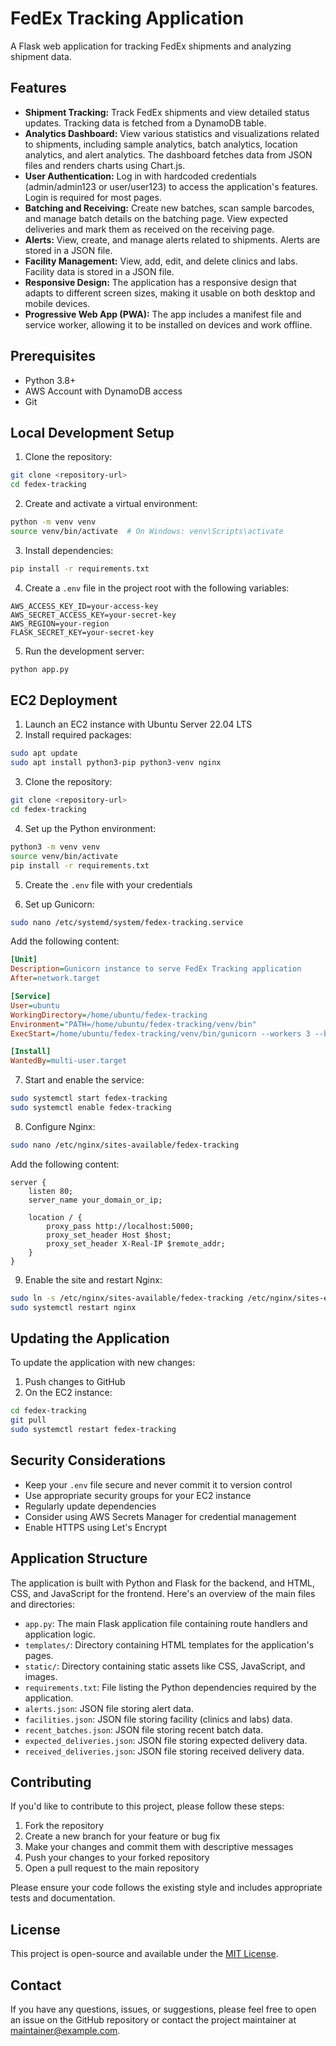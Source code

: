 # FedEx Tracking Application

A Flask web application for tracking FedEx shipments and analyzing shipment data.

## Features
- **Shipment Tracking:** Track FedEx shipments and view detailed status updates. Tracking data is fetched from a DynamoDB table.
- **Analytics Dashboard:** View various statistics and visualizations related to shipments, including sample analytics, batch analytics, location analytics, and alert analytics. The dashboard fetches data from JSON files and renders charts using Chart.js.
- **User Authentication:** Log in with hardcoded credentials (admin/admin123 or user/user123) to access the application's features. Login is required for most pages.
- **Batching and Receiving:** Create new batches, scan sample barcodes, and manage batch details on the batching page. View expected deliveries and mark them as received on the receiving page.
- **Alerts:** View, create, and manage alerts related to shipments. Alerts are stored in a JSON file.
- **Facility Management:** View, add, edit, and delete clinics and labs. Facility data is stored in a JSON file.
- **Responsive Design:** The application has a responsive design that adapts to different screen sizes, making it usable on both desktop and mobile devices.
- **Progressive Web App (PWA):** The app includes a manifest file and service worker, allowing it to be installed on devices and work offline.

## Prerequisites
- Python 3.8+
- AWS Account with DynamoDB access
- Git

## Local Development Setup

1. Clone the repository:
```bash
git clone <repository-url>
cd fedex-tracking
```

2. Create and activate a virtual environment:
```bash
python -m venv venv
source venv/bin/activate  # On Windows: venv\Scripts\activate
```

3. Install dependencies:
```bash
pip install -r requirements.txt
```

4. Create a `.env` file in the project root with the following variables:
```
AWS_ACCESS_KEY_ID=your-access-key
AWS_SECRET_ACCESS_KEY=your-secret-key
AWS_REGION=your-region
FLASK_SECRET_KEY=your-secret-key
```

5. Run the development server:
```bash
python app.py
```

## EC2 Deployment

1. Launch an EC2 instance with Ubuntu Server 22.04 LTS
2. Install required packages:
```bash
sudo apt update
sudo apt install python3-pip python3-venv nginx
```

3. Clone the repository:
```bash
git clone <repository-url>
cd fedex-tracking
```

4. Set up the Python environment:
```bash
python3 -m venv venv
source venv/bin/activate
pip install -r requirements.txt
```

5. Create the `.env` file with your credentials

6. Set up Gunicorn:
```bash
sudo nano /etc/systemd/system/fedex-tracking.service
```

Add the following content:
```ini
[Unit]
Description=Gunicorn instance to serve FedEx Tracking application
After=network.target

[Service]
User=ubuntu
WorkingDirectory=/home/ubuntu/fedex-tracking
Environment="PATH=/home/ubuntu/fedex-tracking/venv/bin"
ExecStart=/home/ubuntu/fedex-tracking/venv/bin/gunicorn --workers 3 --bind 0.0.0.0:5000 app:app

[Install]
WantedBy=multi-user.target
```

7. Start and enable the service:
```bash
sudo systemctl start fedex-tracking
sudo systemctl enable fedex-tracking
```

8. Configure Nginx:
```bash
sudo nano /etc/nginx/sites-available/fedex-tracking
```

Add the following content:
```nginx
server {
    listen 80;
    server_name your_domain_or_ip;

    location / {
        proxy_pass http://localhost:5000;
        proxy_set_header Host $host;
        proxy_set_header X-Real-IP $remote_addr;
    }
}
```

9. Enable the site and restart Nginx:
```bash
sudo ln -s /etc/nginx/sites-available/fedex-tracking /etc/nginx/sites-enabled
sudo systemctl restart nginx
```

## Updating the Application

To update the application with new changes:

1. Push changes to GitHub
2. On the EC2 instance:
```bash
cd fedex-tracking
git pull
sudo systemctl restart fedex-tracking
```

## Security Considerations
- Keep your `.env` file secure and never commit it to version control
- Use appropriate security groups for your EC2 instance
- Regularly update dependencies
- Consider using AWS Secrets Manager for credential management
- Enable HTTPS using Let's Encrypt

## Application Structure

The application is built with Python and Flask for the backend, and HTML, CSS, and JavaScript for the frontend. Here's an overview of the main files and directories:

- `app.py`: The main Flask application file containing route handlers and application logic.
- `templates/`: Directory containing HTML templates for the application's pages.
- `static/`: Directory containing static assets like CSS, JavaScript, and images.
- `requirements.txt`: File listing the Python dependencies required by the application.
- `alerts.json`: JSON file storing alert data.
- `facilities.json`: JSON file storing facility (clinics and labs) data.
- `recent_batches.json`: JSON file storing recent batch data.
- `expected_deliveries.json`: JSON file storing expected delivery data.
- `received_deliveries.json`: JSON file storing received delivery data.

## Contributing

If you'd like to contribute to this project, please follow these steps:

1. Fork the repository
2. Create a new branch for your feature or bug fix
3. Make your changes and commit them with descriptive messages
4. Push your changes to your forked repository
5. Open a pull request to the main repository

Please ensure your code follows the existing style and includes appropriate tests and documentation.

## License

This project is open-source and available under the [MIT License](LICENSE).

## Contact

If you have any questions, issues, or suggestions, please feel free to open an issue on the GitHub repository or contact the project maintainer at [maintainer@example.com](mailto:maintainer@example.com). 